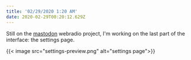 ```yaml
---
title: '02/29/2020 1:20 AM'
date: 2020-02-29T00:20:12.629Z
---
```

Still on the [mastodon](https://joinmastodon.org/) webradio project, I'm working on the last part of the interface: the settings page.

{{< image src="settings-preview.png" alt="settings page">}}
